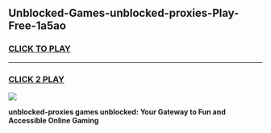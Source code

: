 
## Unblocked-Games-unblocked-proxies-Play-Free-1a5ao
<h3>
<a href="https://premium76.site?title=unblocked-proxies&ref=23A">CLICK TO PLAY</a></h3>
<hr>

<h3>
<a href="https://premium76.site?title=unblocked-proxies&ref=23A">CLICK 2 PLAY</a>
  
</h3>

<a href="https://premium76.site?title=unblocked-proxies&ref=23A"><img src="https://clearcache.store/games.png"></a>


**unblocked-proxies games unblocked: Your Gateway to Fun and Accessible Online Gaming**
